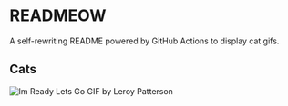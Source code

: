 # READMEOW

A self-rewriting README powered by GitHub Actions to display cat gifs.

## Cats

![Im Ready Lets Go GIF by Leroy Patterson](https://media0.giphy.com/media/CjmvTCZf2U3p09Cn0h/200.gif?cid=9acd02daezu4e29wo630pzvenupxwbgr4v9upzjdcsn2opmx&ep=v1_gifs_search&rid=200.gif&ct=g)
